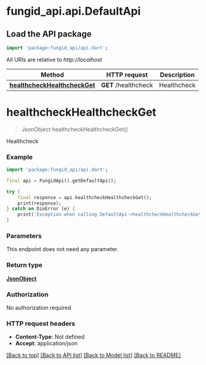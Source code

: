 # fungid_api.api.DefaultApi

## Load the API package
```dart
import 'package:fungid_api/api.dart';
```

All URIs are relative to *http://localhost*

Method | HTTP request | Description
------------- | ------------- | -------------
[**healthcheckHealthcheckGet**](DefaultApi.md#healthcheckhealthcheckget) | **GET** /healthcheck | Healthcheck


# **healthcheckHealthcheckGet**
> JsonObject healthcheckHealthcheckGet()

Healthcheck

### Example
```dart
import 'package:fungid_api/api.dart';

final api = FungidApi().getDefaultApi();

try {
    final response = api.healthcheckHealthcheckGet();
    print(response);
} catch on DioError (e) {
    print('Exception when calling DefaultApi->healthcheckHealthcheckGet: $e\n');
}
```

### Parameters
This endpoint does not need any parameter.

### Return type

[**JsonObject**](JsonObject.md)

### Authorization

No authorization required

### HTTP request headers

 - **Content-Type**: Not defined
 - **Accept**: application/json

[[Back to top]](#) [[Back to API list]](../README.md#documentation-for-api-endpoints) [[Back to Model list]](../README.md#documentation-for-models) [[Back to README]](../README.md)

